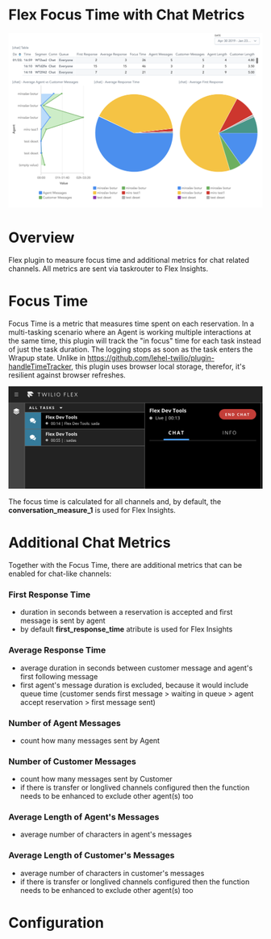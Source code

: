 # Flex Focus Time with Chat Metrics

![alt text](readme_images/chat_insights.png)

# Overview

Flex plugin to measure focus time and additional metrics for chat related channels. All metrics are sent via taskrouter to Flex Insights.

# Focus Time

Focus Time is a metric that measures time spent on each reservation. In a multi-tasking scenario where an Agent is working 
multiple interactions at the same time, this plugin will track the "in focus" time for each task instead of just the task duration. 
The logging stops as soon as the task enters the Wrapup state. Unlike in https://github.com/lehel-twilio/plugin-handleTimeTracker, this plugin uses
browser local storage, therefor, it's resilient against browser refreshes.

![alt text](readme_images/multiple_reservaitions.png)

The focus time is calculated for all channels and, by default, the **conversation_measure_1** is used for Flex Insights.
   
# Additional Chat Metrics

Together with the Focus Time, there are additional metrics that can be enabled for chat-like channels:

### First Response Time

* duration in seconds between a reservation is accepted and first message is sent by agent
* by default **first_response_time** atribute is used for Flex Insights

### Average Response Time

* average duration in seconds between customer message and agent's first following message
* first agent's message duration is excluded, because it would include queue time (customer sends first message > waiting in queue > agent accept reservation > first message sent)

### Number of Agent Messages

* count how many messages sent by Agent

### Number of Customer Messages

* count how many messages sent by Customer
* if there is transfer or longlived channels configured then the function needs to be enhanced to exclude other agent(s) too

### Average Length of Agent's Messages

* average number of characters in agent's messages

### Average Length of Customer's Messages

* average number of characters in customer's messages
* if there is transfer or longlived channels configured then the function needs to be enhanced to exclude other agent(s) too

# Configuration

